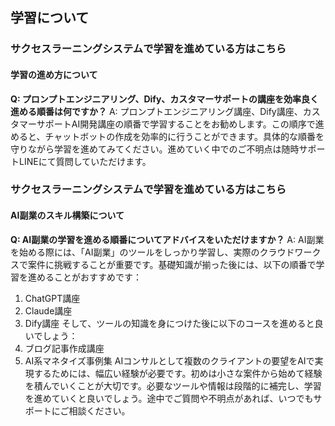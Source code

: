 ## 学習について
### サクセスラーニングシステムで学習を進めている方はこちら
#### 学習の進め方について

**Q: プロンプトエンジニアリング、Dify、カスタマーサポートの講座を効率良く進める順番は何ですか？**
A: プロンプトエンジニアリング講座、Dify講座、カスタマーサポートAI開発講座の順番で学習することをお勧めします。この順序で進めると、チャットボットの作成を効率的に行うことができます。具体的な順番を守りながら学習を進めてみてください。進めていく中でのご不明点は随時サポートLINEにて質問していただけます。

### サクセスラーニングシステムで学習を進めている方はこちら
#### AI副業のスキル構築について

**Q: AI副業の学習を進める順番についてアドバイスをいただけますか？**
A: AI副業を始める際には、「AI副業」のツールをしっかり学習し、実際のクラウドワークスで案件に挑戦することが重要です。基礎知識が揃った後には、以下の順番で学習を進めることがおすすめです：
1. ChatGPT講座
2. Claude講座
3. Dify講座
そして、ツールの知識を身につけた後に以下のコースを進めると良いでしょう：
1. ブログ記事作成講座
2. AI系マネタイズ事例集
AIコンサルとして複数のクライアントの要望をAIで実現するためには、幅広い経験が必要です。初めは小さな案件から始めて経験を積んでいくことが大切です。必要なツールや情報は段階的に補完し、学習を進めていくと良いでしょう。途中でご質問や不明点があれば、いつでもサポートにご相談ください。

